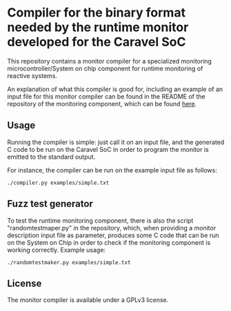 # Compiler for the binary format needed by the runtime monitor developed for the Caravel SoC

This repository contains a monitor compiler for a specialized monitoring microcontroller/System on chip component for runtime monitoring of reactive systems.

An explanation of what this compiler is good for, including an example of an input file for this monitor compiler can be found in the README of the repository of the monitoring component, which can be found [here](https://github.com/progirep/temporal_runtime_monitor_for_caravel).


## Usage

Running the compiler is simple: just call it on an input file, and the generated C code to be run on the Caravel SoC in order to program the monitor is emitted to the standard output.

For instance, the compiler can be run on the example input file as follows:

    ./compiler.py examples/simple.txt
    
## Fuzz test generator

To test the runtime monitoring component, there is also the script "randomtestmaper.py" in the repository, which, when providing a monitor description input file as parameter, produces some C code that can be run on the System on Chip in order to check if the monitoring component is working correctly. Example usage:

    ./randomtestmaker.py examples/simple.txt

    
## License

The monitor compiler is available under a GPLv3 license. 

